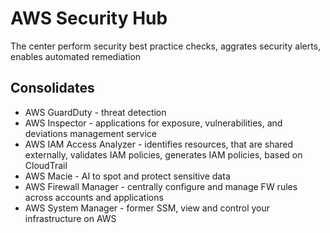 # AWS Security Hub

The center perform security best practice checks, aggrates security alerts, enables automated remediation

## Consolidates

* AWS GuardDuty - threat detection
* AWS Inspector - applications for exposure, vulnerabilities, and deviations management service
* AWS IAM Access Analyzer - identifies resources, that are shared externally, validates IAM policies, generates IAM policies, based on CloudTrail
* AWS Macie - AI to spot and protect sensitive data
* AWS Firewall Manager - centrally configure and manage FW rules across accounts and applications
* AWS System Manager - former SSM, view and control your infrastructure on AWS
